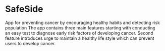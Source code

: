 # SafeSide
App for preventing cancer by encouraging healthy habits and detecting risk population
The app contains three main features starting with conducting an easy test to diagnose early risk factors of developing cancer.
Second feature introduces urge to maintain a healthy life style which can prevent users to develop cancer.
